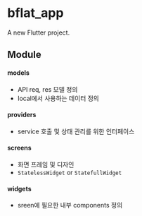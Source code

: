 # bflat_app

A new Flutter project.

## Module

#### models
* API req, res 모델 정의
* local에서 사용하는 데이터 정의

#### providers
* service 호출 및 상태 관리를 위한 인터페이스

#### screens
* 화면 프레임 및 디자인 
* `StatelessWidget` or `StatefullWidget`

#### widgets
* sreen에 필요한 내부 components 정의